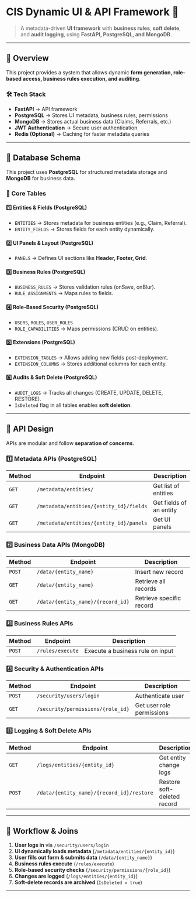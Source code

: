 # **CIS Dynamic UI & API Framework 🚀**
> A metadata-driven **UI framework** with **business rules**, **soft delete**, and **audit logging**, using **FastAPI, PostgreSQL, and MongoDB**.

---

## **🔹 Overview**
This project provides a system that allows dynamic **form generation, role-based access, business rules execution, and auditing**.

### **🛠️ Tech Stack**
- **FastAPI** → API framework
- **PostgreSQL** → Stores UI metadata, business rules, permissions
- **MongoDB** → Stores actual business data (Claims, Referrals, etc.)
- **JWT Authentication** → Secure user authentication
- **Redis (Optional)** → Caching for faster metadata queries

---

## **📌 Database Schema**
This project uses **PostgreSQL** for structured metadata storage and **MongoDB** for business data.

### **📑 Core Tables**
#### **1️⃣ Entities & Fields (PostgreSQL)**
- `ENTITIES` → Stores metadata for business entities (e.g., Claim, Referral).
- `ENTITY_FIELDS` → Stores fields for each entity dynamically.

#### **2️⃣ UI Panels & Layout (PostgreSQL)**
- `PANELS` → Defines UI sections like **Header, Footer, Grid**.

#### **3️⃣ Business Rules (PostgreSQL)**
- `BUSINESS_RULES` → Stores validation rules (onSave, onBlur).
- `RULE_ASSIGNMENTS` → Maps rules to fields.

#### **4️⃣ Role-Based Security (PostgreSQL)**
- `USERS`, `ROLES`, `USER_ROLES`
- `ROLE_CAPABILITIES` → Maps permissions (CRUD on entities).

#### **5️⃣ Extensions (PostgreSQL)**
- `EXTENSION_TABLES` → Allows adding new fields post-deployment.
- `EXTENSION_COLUMNS` → Stores additional columns for each entity.

#### **6️⃣ Audits & Soft Delete (PostgreSQL)**
- `AUDIT_LOGS` → Tracks all changes (CREATE, UPDATE, DELETE, RESTORE).
- `IsDeleted` flag in all tables enables **soft deletion**.

---

## **🔹 API Design**
APIs are modular and follow **separation of concerns**.

### **1️⃣ Metadata APIs (PostgreSQL)**
| Method | Endpoint | Description |
|--------|---------|-------------|
| `GET` | `/metadata/entities/` | Get list of entities |
| `GET` | `/metadata/entities/{entity_id}/fields` | Get fields of an entity |
| `GET` | `/metadata/entities/{entity_id}/panels` | Get UI panels |

### **2️⃣ Business Data APIs (MongoDB)**
| Method | Endpoint | Description |
|--------|---------|-------------|
| `POST` | `/data/{entity_name}` | Insert new record |
| `GET` | `/data/{entity_name}` | Retrieve all records |
| `GET` | `/data/{entity_name}/{record_id}` | Retrieve specific record |

### **3️⃣ Business Rules APIs**
| Method | Endpoint | Description |
|--------|---------|-------------|
| `POST` | `/rules/execute` | Execute a business rule on input |

### **4️⃣ Security & Authentication APIs**
| Method | Endpoint | Description |
|--------|---------|-------------|
| `POST` | `/security/users/login` | Authenticate user |
| `GET` | `/security/permissions/{role_id}` | Get user role permissions |

### **5️⃣ Logging & Soft Delete APIs**
| Method | Endpoint | Description |
|--------|---------|-------------|
| `GET` | `/logs/entities/{entity_id}` | Get entity change logs |
| `POST` | `/data/{entity_name}/{record_id}/restore` | Restore soft-deleted record |

---

## **🔹 Workflow & Joins**
1. **User logs in** via `/security/users/login`
2. **UI dynamically loads metadata** (`/metadata/entities/{entity_id}`)
3. **User fills out form & submits data** (`/data/{entity_name}`)
4. **Business rules execute** (`/rules/execute`)
5. **Role-based security checks** (`/security/permissions/{role_id}`)
6. **Changes are logged** (`/logs/entities/{entity_id}`)
7. **Soft-delete records are archived** (`IsDeleted = true`)

---
